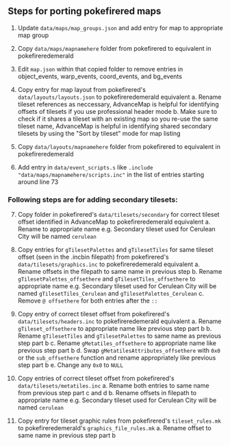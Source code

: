 ## Steps for porting pokefirered maps

1. Update `data/maps/map_groups.json` and add entry for map to appropriate map group

2. Copy `data/maps/mapnamehere` folder from pokefirered to equivalent in pokefireredemerald

3. Edit `map.json` within that copied folder to remove entries in object_events, warp_events, coord_events, and bg_events

4. Copy entry for map layout from pokefirered's `data/layouts/layouts.json` to pokefireredemerald equivalent
   a. Rename tileset references as neccessary, AdvanceMap is helpful for identifying offsets of tilesets if you use professional header mode
   b. Make sure to check if it shares a tileset with an existing map so you re-use the same tileset name, AdvanceMap is helpful in identifying shared secondary tilesets by using the "Sort by tileset" mode for map listing

5. Copy `data/layouts/mapnamehere` folder from pokefirered to equivalent in pokefireredemerald

6. Add entry in `data/event_scripts.s` like `.include "data/maps/mapnamehere/scripts.inc"` in the list of entries starting around line 73

### Following steps are for adding secondary tilesets:

7. Copy folder in pokefirered's `data/tilesets/secondary` for correct tileset offset identified in AdvanceMap to pokefireredemerald equivalent
	a. Rename to appropriate name e.g. Secondary tileset used for Cerulean City will be named `cerulean`

8. Copy entries for `gTilesetPalettes` and `gTilesetTiles` for same tileset offset (seen in the .incbin filepath) from pokefirered's `data/tilesets/graphics.inc` to pokefireredemerald equivalent
	a. Rename offsets in the filepath to same name in previous step
	b. Rename `gTilesetPalettes_offsethere` and `gTilesetTiles_offsethere` to appropriate name e.g. Secondary tileset used for Cerulean City will be named `gTilesetTiles_Cerulean` and `gTilesetPalettes_Cerulean`
	c. Remove `@ offsethere` for both entries after the `::`

9. Copy entry of correct tileset offset from pokefirered's `data/tilesets/headers.inc` to pokefireredemerald equivalent
	a. Rename `gTileset_offsethere` to appropriate name like previous step part b
	b. Rename `gTilesetTiles` and `gTilesetPalettes` to same name as previous step part b
	c. Rename `gMetatiles_offsethere` to appropriate name like previous step part b
	d. Swap `gMetatilesAttributes_offsethere` with `0x0` or the `sub_offsethere` function and rename appropriately like previous step part b
	e. Change any `0x0` to `NULL`

10. Copy entries of correct tileset offset from pokefirered's `data/tilesets/metatiles.inc`
	a. Rename both entries to same name from previous step part c and d
	b. Rename offsets in filepath to appropriate name e.g. Secondary tileset used for Cerulean City will be named `cerulean`

11. Copy entry for tileset graphic rules from pokefirered's `tileset_rules.mk` to pokefireredemerald's `graphics_file_rules.mk`
	a. Rename offset to same name in previous step part b
	